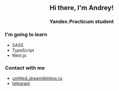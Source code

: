 <h2 align='center'> Hi there, I'm Andrey! </h2>
<h3 align='center'> Yandex.Practicum student </h3>

### I'm going to learn
- SASS
- TypeScript
- Next.js

### Contact with me
- [untitled_dream@inbox.ru](mailto:untitled_dream@inbox.ru)
- [telegram](https://t.me/untitled_dream)
